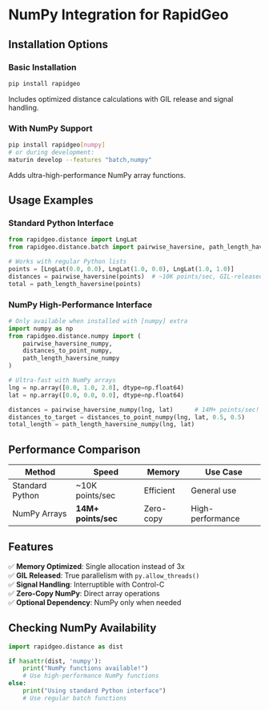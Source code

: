 # NumPy Integration for RapidGeo

## Installation Options

### Basic Installation
```bash
pip install rapidgeo
```
Includes optimized distance calculations with GIL release and signal handling.

### With NumPy Support  
```bash
pip install rapidgeo[numpy]
# or during development:
maturin develop --features "batch,numpy"
```
Adds ultra-high-performance NumPy array functions.

## Usage Examples

### Standard Python Interface
```python
from rapidgeo.distance import LngLat
from rapidgeo.distance.batch import pairwise_haversine, path_length_haversine

# Works with regular Python lists
points = [LngLat(0.0, 0.0), LngLat(1.0, 0.0), LngLat(1.0, 1.0)]
distances = pairwise_haversine(points)  # ~10K points/sec, GIL-released
total = path_length_haversine(points)
```

### NumPy High-Performance Interface
```python
# Only available when installed with [numpy] extra
import numpy as np
from rapidgeo.distance.numpy import (
    pairwise_haversine_numpy,
    distances_to_point_numpy, 
    path_length_haversine_numpy
)

# Ultra-fast with NumPy arrays
lng = np.array([0.0, 1.0, 2.0], dtype=np.float64)
lat = np.array([0.0, 0.0, 0.0], dtype=np.float64)

distances = pairwise_haversine_numpy(lng, lat)      # 14M+ points/sec!
distances_to_target = distances_to_point_numpy(lng, lat, 0.5, 0.5)
total_length = path_length_haversine_numpy(lng, lat)
```

## Performance Comparison

| Method | Speed | Memory | Use Case |
|--------|-------|--------|----------|
| Standard Python | ~10K points/sec | Efficient | General use |
| NumPy Arrays | **14M+ points/sec** | Zero-copy | High-performance |

## Features

✅ **Memory Optimized**: Single allocation instead of 3x  
✅ **GIL Released**: True parallelism with `py.allow_threads()`  
✅ **Signal Handling**: Interruptible with Control-C  
✅ **Zero-Copy NumPy**: Direct array operations  
✅ **Optional Dependency**: NumPy only when needed

## Checking NumPy Availability

```python
import rapidgeo.distance as dist

if hasattr(dist, 'numpy'):
    print("NumPy functions available!")
    # Use high-performance NumPy functions
else:
    print("Using standard Python interface")
    # Use regular batch functions
```